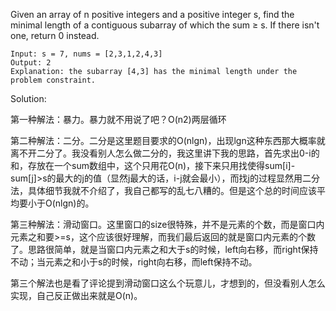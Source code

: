Given an array of n positive integers and a positive integer s, find the minimal length of a contiguous subarray of which the sum ≥ s. If there isn't one, return 0 instead.

```
Input: s = 7, nums = [2,3,1,2,4,3]
Output: 2
Explanation: the subarray [4,3] has the minimal length under the problem constraint.

```

Solution:

第一种解法：暴力。暴力就不用说了吧？O(n2)两层循环

第二种解法：二分。二分是这里题目要求的O(nlgn)，出现lgn这种东西那大概率就离不开二分了。我没看别人怎么做二分的，我这里讲下我的思路，首先求出0-i的和，存放在一个sum数组中，这个只用花O(n)，接下来只用找使得sum[i]-sum[j]>s的最大的j的值（显然j最大的话，i-j就会最小），而找j的过程显然用二分法，具体细节我就不介绍了，我自己都写的乱七八糟的。但是这个总的时间应该平均要小于O(nlgn)的。

第三种解法：滑动窗口。这里窗口的size很特殊，并不是元素的个数，而是窗口内元素之和要>=s，这个应该很好理解，而我们最后返回的就是窗口内元素的个数了。思路很简单，就是当窗口内元素之和大于s的时候，left向右移，而right保持不动；当元素之和小于s的时候，right向右移，而left保持不动。

第三个解法也是看了评论提到滑动窗口这么个玩意儿，才想到的，但没看别人怎么实现，自己反正做出来就是O(n)。